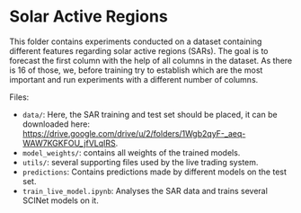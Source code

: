 # Solar Active Regions

This folder contains experiments conducted on a dataset containing different features regarding solar active regions (SARs). The goal is to forecast the first column with the help of all columns in the dataset. As there is 16 of those, we, before training try to establish which are the most important and run experiments with a different number of columns. 


Files:

- `data/`: Here, the SAR training and test set should be placed, it can be downloaded here: https://drive.google.com/drive/u/2/folders/1Wgb2qyF-_aeq-WAW7KGKFOU_jfVLqIRS.
- `model_weights/`: contains all weights of the trained models.
- `utils/`: several supporting files used by the live trading system.
- `predictions`: Contains predictions made by different models on the test set.
- `train_live_model.ipynb`: Analyses the SAR data and trains several SCINet models on it.